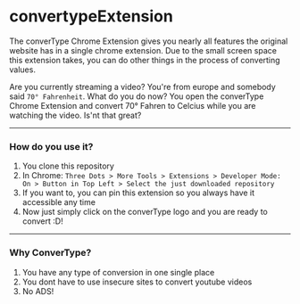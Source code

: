 # convertypeExtension

The converType Chrome Extension gives you nearly all features the original website has in a single chrome extension. Due to the small screen space this extension takes, you can do other things in the process of converting values. 

Are you currently streaming a video? You're from europe and somebody said ```70° Fahrenheit```. What do you do now?
You open the converType Chrome Extension and convert 70° Fahren to Celcius while you are watching the video. 
Is'nt that great?



---
### How do you use it?

1. You clone this repository
2. In Chrome: ```Three Dots > More Tools > Extensions > Developer Mode: On > Button in Top Left > Select the just downloaded repository```
3. If you want to, you can pin this extension so you always have it accessible any time
4. Now just simply click on the converType logo and you are ready to convert :D!

---
### Why ConverType?

1. You have any type of conversion in one single place
2. You dont have to use insecure sites to convert youtube videos
3. No ADS!

